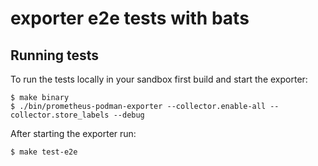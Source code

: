 # exporter e2e tests with bats

## Running tests

To run the tests locally in your sandbox first build and start the exporter:

```shell
$ make binary
$ ./bin/prometheus-podman-exporter --collector.enable-all --collector.store_labels --debug
```

After starting the exporter run:

```shell
$ make test-e2e
```
